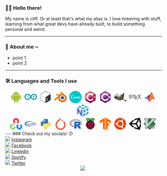 <!--<div id="header" align="center">
  <img src="https://avatars.githubusercontent.com/u/65708785?s=400&u=ca4537d55367e3fb88988f916023f0def66e1714&v=4" width="100"/>
</div>
-->
### :raising_hand_man: Hello there! 
My name is cliff. Or at least that's what my alias is. 
I love tinkering with stuff, learning from what great devs have already built, to build something personal and weird.

---
### :man_dancing: About me ~
- point 1
- point 2
---
### :hammer_and_wrench: Languages and Tools I use
<div id="header", align="center">
	<img src="https://github.com/devicons/devicon/blob/master/icons/android/android-original.svg" width="40" height="40"/>&nbsp
	<img src="https://github.com/devicons/devicon/blob/master/icons/arduino/arduino-original.svg" width="40" height="40"/>&nbsp
	<img src="https://github.com/devicons/devicon/blob/master/icons/bash/bash-original.svg" width="40" height="40"/>&nbsp
	<img src="https://github.com/devicons/devicon/blob/master/icons/blender/blender-original.svg" width="40" height="40"/>&nbsp
	<img src="https://github.com/devicons/devicon/blob/master/icons/canva/canva-original.svg" width="40" height="40"/>&nbsp
	<img src="https://github.com/devicons/devicon/blob/master/icons/cplusplus/cplusplus-original.svg" width="40" height="40"/>&nbsp
	<img src="https://github.com/devicons/devicon/blob/master/icons/csharp/csharp-original.svg" width="40" height="40"/>&nbsp
	<img src="https://github.com/devicons/devicon/blob/master/icons/gimp/gimp-original.svg" width="40" height="40"/>&nbsp
	<img src="https://github.com/devicons/devicon/blob/master/icons/latex/latex-original.svg" width="40" height="40"/>&nbsp
	<img src="https://github.com/devicons/devicon/blob/master/icons/matlab/matlab-original.svg" width="40" height="40"/>&nbsp
	<img src="https://github.com/devicons/devicon/blob/master/icons/numpy/numpy-original.svg" width="40" height="40"/>&nbsp<br>
	<img src="https://github.com/devicons/devicon/blob/master/icons/opencv/opencv-original.svg" width="40" height="40"/>&nbsp
	<img src="https://github.com/devicons/devicon/blob/master/icons/opengl/opengl-original.svg" width="40" height="40"/>&nbsp
	<img src="https://github.com/devicons/devicon/blob/master/icons/python/python-original.svg" width="40" height="40"/>&nbsp
	<img src="https://github.com/devicons/devicon/blob/master/icons/pytorch/pytorch-original.svg" width="40" height="40"/>&nbsp
	<img src="https://github.com/devicons/devicon/blob/master/icons/r/r-original.svg" width="40" height="40"/>&nbsp
	<img src="https://github.com/devicons/devicon/blob/master/icons/raspberrypi/raspberrypi-original.svg" width="40" height="40"/>&nbsp
	<img src="https://github.com/devicons/devicon/blob/master/icons/tensorflow/tensorflow-original.svg" width="40" height="40"/>&nbsp
	<img src="https://github.com/devicons/devicon/blob/master/icons/ubuntu/ubuntu-plain.svg" width="40" height="40"/>&nbsp
	<img src="https://github.com/devicons/devicon/blob/master/icons/unity/unity-original.svg" width="40" height="40"/>&nbsp
	<img src="https://github.com/devicons/devicon/blob/master/icons/vim/vim-original.svg" width="40" height="40"/>&nbsp
</div>
---
### Check out my socials! :D
<div id="header" align="left">
	<img src="https://upload.wikimedia.org/wikipedia/commons/thumb/9/95/Instagram_logo_2022.svg/800px-Instagram_logo_2022.svg.png" width="10"/> 
	<a href="https://www.instagram.com/waiit.whaat/"> Instagram </a>
</div>
<div id="header" align="left"> 
	<img src="https://upload.wikimedia.org/wikipedia/en/thumb/0/04/Facebook_f_logo_%282021%29.svg/800px-Facebook_f_logo_%282021%29.svg.png" width="10"/> 
	<a href="https://www.facebook.com/waiit.whaaat/"> Facebook </a>
</div>
<div id="header" align="left"> 
	<img src="https://upload.wikimedia.org/wikipedia/commons/thumb/c/ca/LinkedIn_logo_initials.png/600px-LinkedIn_logo_initials.png" width="10"/> 
	<a href="https://www.linkedin.com/in/adityamishra42/"> LinkedIn </a>
</div>
<div id="header" align="left"> 
	<img src="https://www.freepnglogos.com/uploads/spotify-logo-png/spotify-download-logo-30.png" width="10"/> 
	<a href="https://open.spotify.com/user/29uif90ku09efwem6gm4k7gky"> Spotify </a>
</div>
<div id="header" align="left"> 
	<img src="https://upload.wikimedia.org/wikipedia/commons/thumb/4/4f/Twitter-logo.svg/1024px-Twitter-logo.svg.png" width="10"/> 
	<a href="https://twitter.com/siighduuck"> Twitter </a>
</div>

<div id="header", align="center">
	<img src="https://media.giphy.com/media/l3q2K5jinAlChoCLS/giphy.gif" width="20"/>
	<img src="https://komarev.com/ghpvc/?username=cliff-4&style=flat-square&color=blue" alt=""/>
</div>
